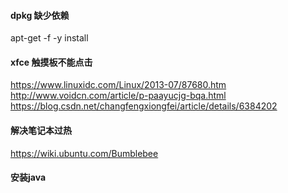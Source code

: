 #### dpkg 缺少依赖

apt-get -f -y install 

#### xfce 触摸板不能点击
https://www.linuxidc.com/Linux/2013-07/87680.htm
http://www.voidcn.com/article/p-paayucjg-bqa.html
https://blog.csdn.net/changfengxiongfei/article/details/6384202
#### 解决笔记本过热
https://wiki.ubuntu.com/Bumblebee
#### 安装java
